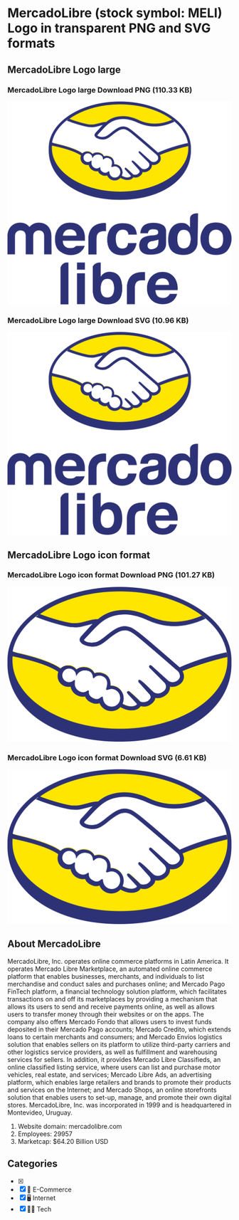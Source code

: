 # MercadoLibre (stock symbol: MELI) Logo in transparent PNG and SVG formats

## MercadoLibre Logo large

### MercadoLibre Logo large Download PNG (110.33 KB)

![MercadoLibre Logo large Download PNG (110.33 KB)](/img/orig/MELI_BIG-d1f8e207.png)

### MercadoLibre Logo large Download SVG (10.96 KB)

![MercadoLibre Logo large Download SVG (10.96 KB)](/img/orig/MELI_BIG-c05f71b6.svg)

## MercadoLibre Logo icon format

### MercadoLibre Logo icon format Download PNG (101.27 KB)

![MercadoLibre Logo icon format Download PNG (101.27 KB)](/img/orig/MELI-ec0c0e4f.png)

### MercadoLibre Logo icon format Download SVG (6.61 KB)

![MercadoLibre Logo icon format Download SVG (6.61 KB)](/img/orig/MELI-dc8392a9.svg)

## About MercadoLibre

MercadoLibre, Inc. operates online commerce platforms in Latin America. It operates Mercado Libre Marketplace, an automated online commerce platform that enables businesses, merchants, and individuals to list merchandise and conduct sales and purchases online; and Mercado Pago FinTech platform, a financial technology solution platform, which facilitates transactions on and off its marketplaces by providing a mechanism that allows its users to send and receive payments online, as well as allows users to transfer money through their websites or on the apps. The company also offers Mercado Fondo that allows users to invest funds deposited in their Mercado Pago accounts; Mercado Credito, which extends loans to certain merchants and consumers; and Mercado Envios logistics solution that enables sellers on its platform to utilize third-party carriers and other logistics service providers, as well as fulfillment and warehousing services for sellers. In addition, it provides Mercado Libre Classifieds, an online classified listing service, where users can list and purchase motor vehicles, real estate, and services; Mercado Libre Ads, an advertising platform, which enables large retailers and brands to promote their products and services on the Internet; and Mercado Shops, an online storefronts solution that enables users to set-up, manage, and promote their own digital stores. MercadoLibre, Inc. was incorporated in 1999 and is headquartered in Montevideo, Uruguay.

1. Website domain: mercadolibre.com
2. Employees: 29957
3. Marketcap: $64.20 Billion USD


## Categories
- [x] 
- [x] 🛒 E-Commerce
- [x] 🖥️ Internet
- [x] 👩‍💻 Tech
